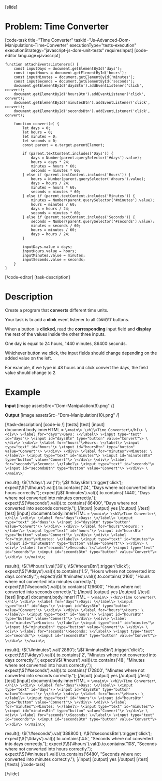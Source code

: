 [slide]
# Problem: Time Converter
[code-task title="Time Converter" taskId="Js-Advanced-Dom-Manipulations-Time-Converter" executionType="tests-execution" executionStrategy="javascript-js-dom-unit-tests" requiresInput]
[code-editor language=javascript]
```
function attachEventsListeners() {
    const inputDays = document.getElementById('days');
    const inputHours = document.getElementById('hours');
    const inputMinutes = document.getElementById('minutes');
    const inputSeconds = document.getElementById('seconds');
    document.getElementById('daysBtn').addEventListener('click', convert);
    document.getElementById('hoursBtn').addEventListener('click', convert);
    document.getElementById('minutesBtn').addEventListener('click', convert);
    document.getElementById('secondsBtn').addEventListener('click', convert);

    function convert(e) {
        let days = 0;
        let hours = 0;
        let minutes = 0;
        let seconds = 0;
        const parent = e.target.parentElement;

        if (parent.textContent.includes('Days')) {
            days = Number(parent.querySelector('#days').value);
            hours = days * 24;
            minutes = hours * 60;
            seconds = minutes * 60;
        } else if (parent.textContent.includes('Hours')) {
            hours = Number(parent.querySelector('#hours').value);
            days = hours / 24;
            minutes = hours * 60;
            seconds = minutes * 60;
        } else if (parent.textContent.includes('Minutes')) {
            minutes = Number(parent.querySelector('#minutes').value);
            hours = minutes / 60;
            days = hours / 24;
            seconds = minutes * 60;
        } else if (parent.textContent.includes('Seconds')) {
            seconds = Number(parent.querySelector('#seconds').value);
            minutes = seconds / 60;
            hours = minutes / 60;
            days = hours / 24;
        }

        inputDays.value = days;
        inputHours.value = hours;
        inputMinutes.value = minutes;
        inputSeconds.value = seconds;
    }
}
```
[/code-editor]
[task-description]
# Description
Create a program that **converts** different time units. 

Your task is to add a **click** event listener to all `CONVERT` buttons. 

When a button is **clicked**, read the **corresponding** input field and **display** the rest of the values inside the other three inputs.

One day is equal to 24 hours, 1440 minutes, 86400 seconds. 

Whichever button we click, the input fields should change depending on the added value on the left. 

For example, if we type in 48 hours and click convert the days, the field value should change to 2.

# Example
**Input**
[image assetsSrc="Dom-Manipulation(9).png" /]

**Output**
[image assetsSrc="Dom-Manipulation(10).png" /]

[/task-description]
[code-io /]
[tests]
[test]
[input]
document.body.innerHTML = `
    \<main\>
        \<h1\>Time Converter\</h1\>
        \<div\>
            \<label for="days"\>Days: \</label\>
            \<input type="text" id="days"\>
            \<input id="daysBtn" type="button" value="Convert"\>
        \</div\>
        \<div\>
            \<label for="hours"\>Hours: \</label\>
            \<input type="text" id="hours"\>
            \<input id="hoursBtn" type="button" value="Convert"\>
        \</div\>
        \<div\>
            \<label for="minutes"\>Minutes: \</label\>
            \<input type="text" id="minutes"\>
            \<input id="minutesBtn" type="button" value="Convert"\>
        \</div\>
        \<div\>
            \<label for="seconds"\>Seconds: \</label\>
            \<input type="text" id="seconds"\>
            \<input id="secondsBtn" type="button" value="Convert"\>
        \</div\>
    \</main\>
`;

result();
\\$('\#days').val('1');
\\$('\#daysBtn').trigger('click');
expect(\\$('\#hours').val()).to.contains('24', "Days where not converted into hours correctly.");
expect(\\$('\#minutes').val()).to.contains('1440', "Days where not converted into minutes correctly.");
expect(\\$('\#seconds').val()).to.contains('86400', "Days where not converted into seconds correctly.");
[/input]
[output]
yes
[/output]
[/test]
[test]
[input]
document.body.innerHTML = `
    \<main\>
        \<h1\>Time Converter\</h1\>
        \<div\>
            \<label for="days"\>Days: \</label\>
            \<input type="text" id="days"\>
            \<input id="daysBtn" type="button" value="Convert"\>
        \</div\>
        \<div\>
            \<label for="hours"\>Hours: \</label\>
            \<input type="text" id="hours"\>
            \<input id="hoursBtn" type="button" value="Convert"\>
        \</div\>
        \<div\>
            \<label for="minutes"\>Minutes: \</label\>
            \<input type="text" id="minutes"\>
            \<input id="minutesBtn" type="button" value="Convert"\>
        \</div\>
        \<div\>
            \<label for="seconds"\>Seconds: \</label\>
            \<input type="text" id="seconds"\>
            \<input id="secondsBtn" type="button" value="Convert"\>
        \</div\>
    \</main\>
`;

result();
\\$('\#hours').val('36');
\\$('\#hoursBtn').trigger('click');
expect(\\$('\#days').val()).to.contains('1.5', "Hours where not converted into days correctly.");
expect(\\$('\#minutes').val()).to.contains('2160', "Hours where not converted into minutes correctly.");
expect(\\$('\#seconds').val()).to.contains('129600', "Hours where not converted into seconds correctly.");
[/input]
[output]
yes
[/output]
[/test]
[test]
[input]
document.body.innerHTML = `
    \<main\>
        \<h1\>Time Converter\</h1\>
        \<div\>
            \<label for="days"\>Days: \</label\>
            \<input type="text" id="days"\>
            \<input id="daysBtn" type="button" value="Convert"\>
        \</div\>
        \<div\>
            \<label for="hours"\>Hours: \</label\>
            \<input type="text" id="hours"\>
            \<input id="hoursBtn" type="button" value="Convert"\>
        \</div\>
        \<div\>
            \<label for="minutes"\>Minutes: \</label\>
            \<input type="text" id="minutes"\>
            \<input id="minutesBtn" type="button" value="Convert"\>
        \</div\>
        \<div\>
            \<label for="seconds"\>Seconds: \</label\>
            \<input type="text" id="seconds"\>
            \<input id="secondsBtn" type="button" value="Convert"\>
        \</div\>
    \</main\>
`;

result();
\\$('\#minutes').val('2880');
\\$('\#minutesBtn').trigger('click');
expect(\\$('\#days').val()).to.contains('2', "Minutes where not converted into days correctly.");
expect(\\$('\#hours').val()).to.contains('48', "Minutes where not converted into hours correctly.");
expect(\\$('\#seconds').val()).to.contains('172800', "Minutes where not converted into seconds correctly.");
[/input]
[output]
yes
[/output]
[/test]
[test]
[input]
document.body.innerHTML = `
    \<main\>
        \<h1\>Time Converter\</h1\>
        \<div\>
            \<label for="days"\>Days: \</label\>
            \<input type="text" id="days"\>
            \<input id="daysBtn" type="button" value="Convert"\>
        \</div\>
        \<div\>
            \<label for="hours"\>Hours: \</label\>
            \<input type="text" id="hours"\>
            \<input id="hoursBtn" type="button" value="Convert"\>
        \</div\>
        \<div\>
            \<label for="minutes"\>Minutes: \</label\>
            \<input type="text" id="minutes"\>
            \<input id="minutesBtn" type="button" value="Convert"\>
        \</div\>
        \<div\>
            \<label for="seconds"\>Seconds: \</label\>
            \<input type="text" id="seconds"\>
            \<input id="secondsBtn" type="button" value="Convert"\>
        \</div\>
    \</main\>
`;

result();
\\$('\#seconds').val('388800');
\\$('\#secondsBtn').trigger('click');
expect(\\$('\#days').val()).to.contains('4.5', "Seconds where not converted into days correctly.");
expect(\\$('\#hours').val()).to.contains('108', "Seconds where not converted into hours correctly.");
expect(\\$('\#minutes').val()).to.contains('6480', "Seconds where not converted into minutes correctly.");
[/input]
[output]
yes
[/output]
[/test]
[/tests]
[/code-task]

[/slide]